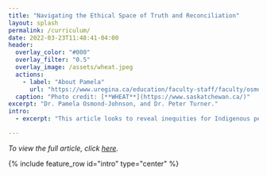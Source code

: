 ```yaml
---
title: "Navigating the Ethical Space of Truth and Reconciliation"
layout: splash
permalink: /curriculum/
date: 2022-03-23T11:48:41-04:00
header:
  overlay_color: "#000"
  overlay_filter: "0.5"
  overlay_image: /assets/wheat.jpeg
  actions:
    - label: "About Pamela"
      url: "https://www.uregina.ca/education/faculty-staff/faculty/osmond-johnson-pamela.html"
  caption: "Photo credit: [**WHEAT**](https://www.saskatchewan.ca/)"
excerpt: "Dr. Pamela Osmond-Johnson, and Dr. Peter Turner."
intro: 
  - excerpt: "This article looks to reveal inequities for Indigenous people in Canada. They emphasize, much like the TRC, the importance of teaching today's learners about the treatment of Indigenous people.  It is also noted that there is a lack of representation of Indigenous educators in the K-12 sector in Canada. The article goes on to outline ways in which educators are trying to include efforts of truth and reconciliation into their curriculum. The article suggest that schools are the obvious location to start organizing and sustaining Calls to Action as essential aspects of Canadian education by reframing conventional hierarchies and colonial constructs of power and leadership."

---
```

*To view the full article, click [here](https://doi.org/10.1080/03626784.2020.1715205).*

{% include feature_row id="intro" type="center" %}
